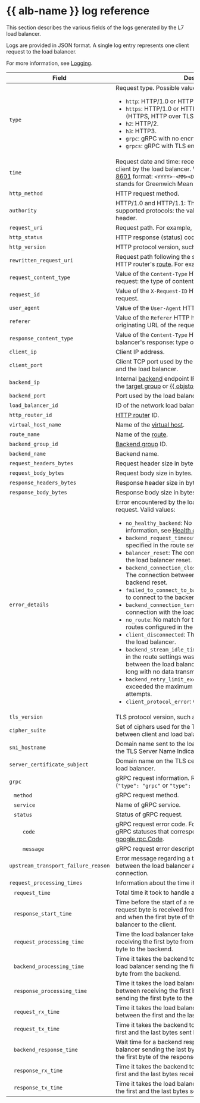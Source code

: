 # {{ alb-name }} log reference

This section describes the various fields of the logs generated by the L7 load balancer.

Logs are provided in JSON format. A single log entry represents one client request to the load balancer.

For more information, see [Logging](concepts/application-load-balancer.md#logging).

| Field | Description |
| ---- | ---- |
| `type` | Request type. Possible values: <ul><li>`http`: HTTP/1.0 or HTTP/1.1 with no encryption.</li><li>`https`: HTTP/1.0 or HTTP/1.1 with TLS encryption (HTTPS, HTTP over TLS).</li><li>`h2`: HTTP/2.</li><li>`h3`: HTTP3.</li><li>`grpc`: gRPC with no encryption.</li><li>`grpcs`: gRPC with TLS encryption.</li></ul> |
| `time` | Request date and time: receipt of the first byte from the client by the load balancer. Written in the following [ISO 8601](https://en.wikipedia.org/wiki/ISO_8601) format: `<YYYY>-<MM><DD>T<hh>:<mm>:<ss>Z` where `Z` stands for Greenwich Mean Time, UTC. |
| `http_method` | HTTP request method. |
| `authority` | HTTP/1.0 and HTTP/1.1: The `Host` header value. For other supported protocols: the value of the `:authority` pseudo-header. |
| `request_uri` | Request path. For example, `/api/v1/foo`. |
| `http_status` | HTTP response (status) code. |
| `http_version` | HTTP protocol version, such as `HTTP/2`. |
| `rewritten_request_uri` | Request path following the substitution configured in the HTTP router's [route](concepts/http-router.md#routes). For example, `/api/backend/v1/foo` |
| `request_content_type` | Value of the `Content-Type` HTTP header in the client's request: the type of content requested. |
| `request_id` | Value of the `X-Request-ID` HTTP header in the client's request. |
| `user_agent` | Value of the `User-Agent` HTTP header: client app ID string. |
| `referer` | Value of the `Referer` HTTP header in the client's request: originating URL of the request. |
| `response_content_type` | Value of the `Content-Type` HTTP header in the load balancer's response: type of content requested. |
| `client_ip` | Client IP address. |
| `client_port` | Client TCP port used by the connection between the client and the load balancer. |
| `backend_ip` | Internal [backend](concepts/backend-group.md) endpoint IP address: virtual machine from the [target group](concepts/target-group.md) or [{{ objstorage-name }} bucket](../storage/concepts/bucket.md). |
| `backend_port` | Port used by the load balancer to access the backend. |
| `load_balancer_id` | ID of the network load balancer. |
| `http_router_id` | [HTTP router](concepts/http-router.md) ID. |
| `virtual_host_name` | Name of the [virtual host](concepts/http-router.md#virtual-host). |
| `route_name` | Name of the [route](concepts/http-router.md#routes). |
| `backend_group_id` | [Backend group](concepts/backend-group.md) ID. |
| `backend_name` | Backend name. |
| `request_headers_bytes` | Request header size in bytes. |
| `request_body_bytes` | Request body size in bytes. |
| `response_headers_bytes` | Response header size in bytes. |
| `response_body_bytes` | Response body size in bytes. |
| `error_details` | Error encountered by the load balancer when processing a request. Valid values: <ul><li>`no_healthy_backend`: No healthy backends. For more information, see [Health checks](concepts/backend-group.md#health-checks).</li><li>`backend_request_timeout`: The backend request timeout specified in the route settings was exceeded.</li><li>`balancer_reset`: The connection between the client and the load balancer reset.</li><li>`backend_connection_closed_before_data_sent_to_client`: The connection between the load balancer and the backend reset.</li><li>`failed_to_connect_to_backend`: The load balancer failed to connect to the backend.</li><li>`backend_connection_terminated`: The backend closed the connection with the load balancer.</li><li>`no_route`: No match for the client's request among any routes configured in the load balancer HTTP routers.</li><li>`client_disconnected`: The client closed the connection to the load balancer.</li><li>`backend_stream_idle_timeout`: The idle timeout specified in the route settings was exceeded, the connection between the load balancer and backend was idle for too long with no data transmission.</li><li>`backend_retry_limit_exceeded`: The load balancer exceeded the maximum number of backend connection attempts.</li><li>`client_protocol_error`: Client protocol error.</li></ul> |
| `tls_version` | TLS protocol version, such as `TLSv1.3`. |
| `cipher_suite` | Set of ciphers used for the TLS encryption of the connection between client and load balancer. |
| `sni_hostname` | Domain name sent to the load balancer by the client using the TLS Server Name Indication (SNI) extension. |
| `server_certificate_subject` | Domain name on the TLS certificate sent to the client by the load balancer. |
| `grpc` | gRPC request information. Returned for gRPC requests only (`"type": "grpc"` or `"type": "grpcs"`). |
| &ensp; `method` | gRPC request method. |
| &ensp; `service` | Name of gRPC service. |
| &ensp; `status` | Status of gRPC request. |
| &emsp;&emsp; `code` | gRPC request error code. For more information about the gRPC statuses that correspond to HTTP codes, see [google.rpc.Code](https://github.com/googleapis/googleapis/blob/master/google/rpc/code.proto). |
| &emsp;&emsp; `message` | gRPC request error description. |
| `upstream_transport_failure_reason` | Error message regarding a transport-layer connection error between the load balancer and backend, such as in the TLS connection. |
| `request_processing_times` | Information about the time it took to process a request. |
| &ensp; `request_time` | Total time it took to handle a request. |
| &ensp; `response_start_time` | Time before the start of a response: between when the first request byte is received from the client by the load balancer and when the first byte of the response is sent by the load balancer to the client. |
| &ensp; `request_processing_time` | Time the load balancer takes to process a request: between receiving the first byte from the client and sending the first byte to the backend. |
| &ensp; `backend_processing_time` | Time it takes the backend to process a request: between the load balancer sending the first byte to and receiving the first byte from the backend. |
| &ensp; `response_processing_time` | Time it takes the load balancer to process a response: between receiving the first byte from the backend and sending the first byte to the client. |
| &ensp; `request_rx_time` | Time it takes the load balancer to receive a request: between the first and the last bytes received from the client. |
| &ensp; `request_tx_time` | Time it takes the backend to receive a request: between the first and the last bytes sent by the load balancer. |
| &ensp; `backend_response_time` | Wait time for a backend response: between the load balancer sending the last byte of a request to and receiving the first byte of the response from the backend. |
| &ensp; `response_rx_time` | Time it takes the backend to send a response: between the first and the last bytes received by the load balancer. |
| &ensp; `response_tx_time` | Time it takes the load balancer to send a response: between the first and the last bytes sent by the load balancer. |

